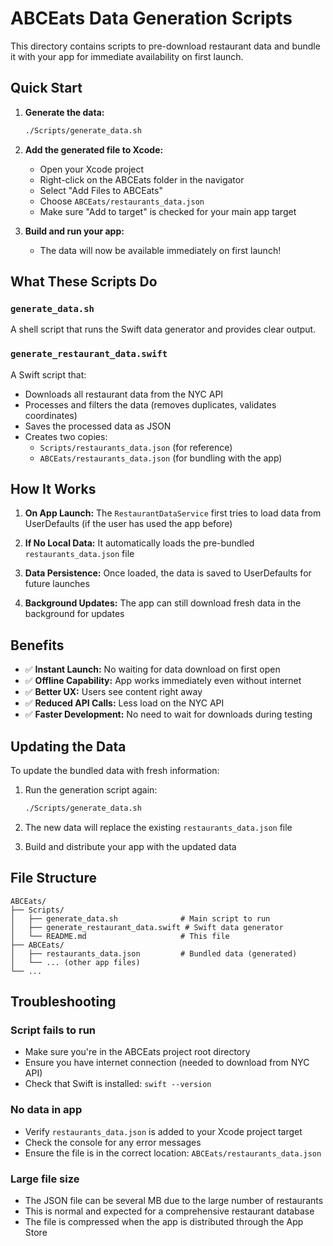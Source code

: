 # ABCEats Data Generation Scripts

This directory contains scripts to pre-download restaurant data and bundle it with your app for immediate availability on first launch.

## Quick Start

1. **Generate the data:**

   ```bash
   ./Scripts/generate_data.sh
   ```

2. **Add the generated file to Xcode:**

   - Open your Xcode project
   - Right-click on the ABCEats folder in the navigator
   - Select "Add Files to ABCEats"
   - Choose `ABCEats/restaurants_data.json`
   - Make sure "Add to target" is checked for your main app target

3. **Build and run your app:**
   - The data will now be available immediately on first launch!

## What These Scripts Do

### `generate_data.sh`

A shell script that runs the Swift data generator and provides clear output.

### `generate_restaurant_data.swift`

A Swift script that:

- Downloads all restaurant data from the NYC API
- Processes and filters the data (removes duplicates, validates coordinates)
- Saves the processed data as JSON
- Creates two copies:
  - `Scripts/restaurants_data.json` (for reference)
  - `ABCEats/restaurants_data.json` (for bundling with the app)

## How It Works

1. **On App Launch:** The `RestaurantDataService` first tries to load data from UserDefaults (if the user has used the app before)

2. **If No Local Data:** It automatically loads the pre-bundled `restaurants_data.json` file

3. **Data Persistence:** Once loaded, the data is saved to UserDefaults for future launches

4. **Background Updates:** The app can still download fresh data in the background for updates

## Benefits

- ✅ **Instant Launch:** No waiting for data download on first open
- ✅ **Offline Capability:** App works immediately even without internet
- ✅ **Better UX:** Users see content right away
- ✅ **Reduced API Calls:** Less load on the NYC API
- ✅ **Faster Development:** No need to wait for downloads during testing

## Updating the Data

To update the bundled data with fresh information:

1. Run the generation script again:

   ```bash
   ./Scripts/generate_data.sh
   ```

2. The new data will replace the existing `restaurants_data.json` file

3. Build and distribute your app with the updated data

## File Structure

```
ABCEats/
├── Scripts/
│   ├── generate_data.sh              # Main script to run
│   ├── generate_restaurant_data.swift # Swift data generator
│   └── README.md                     # This file
├── ABCEats/
│   ├── restaurants_data.json         # Bundled data (generated)
│   └── ... (other app files)
└── ...
```

## Troubleshooting

### Script fails to run

- Make sure you're in the ABCEats project root directory
- Ensure you have internet connection (needed to download from NYC API)
- Check that Swift is installed: `swift --version`

### No data in app

- Verify `restaurants_data.json` is added to your Xcode project target
- Check the console for any error messages
- Ensure the file is in the correct location: `ABCEats/restaurants_data.json`

### Large file size

- The JSON file can be several MB due to the large number of restaurants
- This is normal and expected for a comprehensive restaurant database
- The file is compressed when the app is distributed through the App Store
